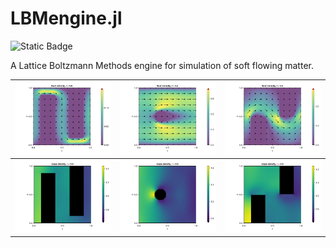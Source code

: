 # LBMengine.jl

![Static Badge](https://img.shields.io/badge/status%20-%20in%20development%20-%20crimson) <!-- https://shields.io/badges/static-badge -->

A Lattice Boltzmann Methods engine for simulation of soft flowing matter.

| ![bigWalls1](assets/bigWallsFluidVelocity.jpg) | ![shpere1](assets/sphereFluidVelocity.jpg) | ![walls1](assets/wallsFluidVelocity.jpg) |
|-----|------|-----|
| ![bigWalls2](assets/bigWallsMassDensity.jpg) | ![shpere2](assets/sphereMassDensity.jpg) | ![walls2](assets/wallsMassDensity.jpg) |
